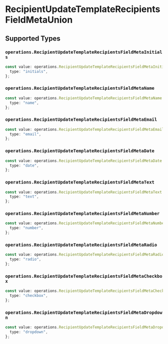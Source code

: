 # RecipientUpdateTemplateRecipientsFieldMetaUnion


## Supported Types

### `operations.RecipientUpdateTemplateRecipientsFieldMetaInitials`

```typescript
const value: operations.RecipientUpdateTemplateRecipientsFieldMetaInitials = {
  type: "initials",
};
```

### `operations.RecipientUpdateTemplateRecipientsFieldMetaName`

```typescript
const value: operations.RecipientUpdateTemplateRecipientsFieldMetaName = {
  type: "name",
};
```

### `operations.RecipientUpdateTemplateRecipientsFieldMetaEmail`

```typescript
const value: operations.RecipientUpdateTemplateRecipientsFieldMetaEmail = {
  type: "email",
};
```

### `operations.RecipientUpdateTemplateRecipientsFieldMetaDate`

```typescript
const value: operations.RecipientUpdateTemplateRecipientsFieldMetaDate = {
  type: "date",
};
```

### `operations.RecipientUpdateTemplateRecipientsFieldMetaText`

```typescript
const value: operations.RecipientUpdateTemplateRecipientsFieldMetaText = {
  type: "text",
};
```

### `operations.RecipientUpdateTemplateRecipientsFieldMetaNumber`

```typescript
const value: operations.RecipientUpdateTemplateRecipientsFieldMetaNumber = {
  type: "number",
};
```

### `operations.RecipientUpdateTemplateRecipientsFieldMetaRadio`

```typescript
const value: operations.RecipientUpdateTemplateRecipientsFieldMetaRadio = {
  type: "radio",
};
```

### `operations.RecipientUpdateTemplateRecipientsFieldMetaCheckbox`

```typescript
const value: operations.RecipientUpdateTemplateRecipientsFieldMetaCheckbox = {
  type: "checkbox",
};
```

### `operations.RecipientUpdateTemplateRecipientsFieldMetaDropdown`

```typescript
const value: operations.RecipientUpdateTemplateRecipientsFieldMetaDropdown = {
  type: "dropdown",
};
```

